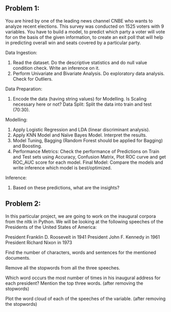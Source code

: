 
## Problem 1:

You are hired by one of the leading news channel CNBE who wants to analyze recent elections. This survey was conducted on 1525 voters with 9 variables. You have to build a model, to predict which party a voter will vote for on the basis of the given information, to create an exit poll that will help in predicting overall win and seats covered by a particular party.

Data Ingestion:
1. Read the dataset. Do the descriptive statistics and do null value condition check. Write an inference on it. 
2. Perform Univariate and Bivariate Analysis. Do exploratory data analysis. Check for Outliers.

Data Preparation: 
1. Encode the data (having string values) for Modelling. Is Scaling necessary here or not? Data Split: Split the data into train and test (70:30). 

Modelling:
1. Apply Logistic Regression and LDA (linear discriminant analysis).
2. Apply KNN Model and Naïve Bayes Model. Interpret the results.
3. Model Tuning, Bagging (Random Forest should be applied for Bagging) and Boosting.
4. Performance Metrics: Check the performance of Predictions on Train and Test sets using Accuracy, Confusion Matrix, Plot ROC curve and get ROC_AUC score for each model. Final Model: Compare the models and write inference which model is best/optimized.


Inference:
1. Based on these predictions, what are the insights? 

## Problem 2:

In this particular project, we are going to work on the inaugural corpora from the nltk in Python. We will be looking at the following speeches of the Presidents of the United States of America:

President Franklin D. Roosevelt in 1941
President John F. Kennedy in 1961
President Richard Nixon in 1973

Find the number of characters, words and sentences for the mentioned documents. 

Remove all the stopwords from all the three speeches. 

Which word occurs the most number of times in his inaugural address for each president? Mention the top three words. (after removing the stopwords) 

Plot the word cloud of each of the speeches of the variable. (after removing the stopwords)
